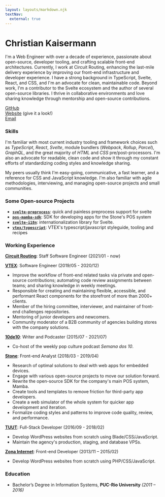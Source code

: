 ```yaml
---
layout: layouts/markdown.njk
textNav:
  external: true
---
```


# Christian Kaisermann

I'm a Web Engineer with over a decade of experience, passionate about open-source, developer tooling, and crafting scalable front-end architectures. Currently, I work at Circuit Routing, enhancing the last-mile delivery experience by improving our front-end infrastructure and developer experience. I have a strong background in TypeScript, Svelte, React, and CSS, and I'm an advocate for clean, maintainable code. Beyond work, I'm a contributor to the Svelte ecosystem and the author of several open-source libraries. I thrive in collaborative environments and love sharing knowledge through mentorship and open-source contributions.

[GitHub](https://github.com/kaisermann)
<br>
[Website](https://kaisermann.me) (give it a look!)
<br>
[Email](mailto:christian@kaisermann.me)

### Skills

I'm familiar with most current industry tooling and framework choices such as _TypeScript_, _React_, _Svelte_, module bundlers (_Webpack_, _Rollup_, _Parcel_), _GraphQL_, and the great majority of _HTML_ and _CSS_ pre/post-processors. I'm also an advocate for readable, clean code and show it through my constant efforts of standardizing coding styles and knowledge sharing.

My peers usually think I'm easy-going, communicative, a fast learner, and a reference for CSS and JavaScript knowledge. I'm also familiar with agile methodologies, interviewing, and managing open-source projects and small communities.

### Some Open-source Projects

- **[`svelte-preprocess`](https://github.com/sveltejs/svelte-preprocess)**: quick and painless preprocess support for svelte
- **[`pos-mamba-sdk`](https://github.com/stone-payments/pos-mamba-sdk)**: SDK for developing apps for the Stone's POS system
- **[`svelte-i18n`](https://github.com/kaisermann/svelte-i18n)**: internationalization library for Svelte.
- **[`vtex/typescript`](https://github.com/vtex/typescript)**: VTEX's typescript/javascript styleguide, tooling and recipes

### Working Experience

**[Circuit Routing]([https:///](https://getcircuit.com/))**: Staff Software Engineer (2021/01 - now)

**[VTEX](https://vtex.com/)**: Software Engineer (2019/05 - 2020/12)

- Improve the workflow of front-end related tasks via private and open-source contributions; automating code review assignments between teams; and sharing knowledge in weekly meetings.
- Responsible for creating and maintaining flexible, accessible, and performant React components for the storefront of more than 2000+ clients.
- Member of the hiring committee, interviewer, and maintainer of front-end challenges repositories.
- Mentoring of junior developers and newcomers.
- Community moderator of a B2B community of agencies building stores with the company solutions.

**[10de10](https://10de10.com.br)**: Writer and Podcaster (2015/07 - 2021/07)

- Co-host of the weekly pop culture podcast _Semana dos 10_.

**[Stone](https://www.stone.com.br/)**: Front-end Analyst (2018/03 - 2019/04)

- Research of optimal solutions to deal with web apps for embedded devices.
- Engage with various open-source projects to move our solution forward.
- Rewrite the open-source SDK for the company's main POS system, Mamba.
- Create tools and templates to remove friction for third-party app developers.
- Create a web simulator of the whole system for quicker app development and iteration.
- Formalize coding styles and patterns to improve code quality, review, and performance.

**[TUUT](https://tuut.com.br/)**: Full-Stack Developer (2016/09 - 2018/02)

- Develop WordPress websites from scratch using Blade/CSS/JavaScript.
- Maintain the agency's production, staging, and database VPSs.

**[Zona Internet](https://360dbi.com/)**: Front-end Developer (2013/11 – 2015/02)

- Develop WordPress websites from scratch using PHP/CSS/JavaScript.

### Education

- Bachelor’s Degree in Information Systems, **PUC-Rio University** _(2011 – 2016)_

